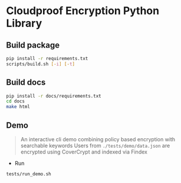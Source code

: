 # Cloudproof Encryption Python Library

## Build package

```sh
pip install -r requirements.txt
scripts/build.sh [-i] [-t]
```

## Build docs

```sh
pip install -r docs/requirements.txt
cd docs
make html
```

## Demo

> An interactive cli demo combining policy based encryption with searchable keywords
> Users from `./tests/demo/data.json` are encrypted using CoverCrypt and indexed via Findex

- Run

```sh
tests/run_demo.sh
```

